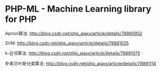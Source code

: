 # PHP-ML - Machine Learning library for PHP

Apriori算法:
    http://blog.csdn.net/php_ajaxx/article/details/78880952

SVM:
    http://blog.csdn.net/php_ajaxx/article/details/78881025

k-近邻算法:
    http://blog.csdn.net/php_ajaxx/article/details/78881075

朴素贝叶斯分类算法:
    http://blog.csdn.net/php_ajaxx/article/details/78881114

